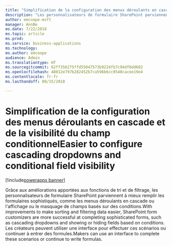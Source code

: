```yaml
---
title: "Simplification de la configuration des menus déroulants en cascade et de la visibilité du champ conditionnel"
description: "Les personnalisateurs de formulaire SharePoint parviennent à mieux suivre les scénarios de formulaires sophistiqués, comme les menus déroulants en cascade ou l'affichage ou le masquage de champs basés sur des conditions."
author: emcoope-msft
manager: AnnBe
ms.date: 7/22/2018
ms.topic: article
ms.prod: 
ms.service: business-applications
ms.technology: 
ms.author: emcoope
audience: Admin
ms.translationtype: HT
ms.sourcegitcommit: 62ff356275ffd55047573b9224fb7c94df8dd602
ms.openlocfilehash: 48012e797b282452b7ca596b6cc0540cacee19e4
ms.contentlocale: fr-fr
ms.lasthandoff: 08/15/2018

---
```

# <a name="easier-to-configure-cascading-dropdowns-and-conditional-field-visibility"></a><span data-ttu-id="f955e-103">Simplification de la configuration des menus déroulants en cascade et de la visibilité du champ conditionnel</span><span class="sxs-lookup"><span data-stu-id="f955e-103">Easier to configure cascading dropdowns and conditional field visibility</span></span>

[!include[powerapps banner](../includes/powerapps.md)]




<span data-ttu-id="f955e-104">Grâce aux améliorations apportées aux fonctions de tri et de filtrage, les personnalisateurs de formulaire SharePoint parviennent à mieux remplir les formulaires sophistiqués, comme les menus déroulants en cascade ou l'affichage ou le masquage de champs basés sur des conditions.</span><span class="sxs-lookup"><span data-stu-id="f955e-104">With improvements to make sorting and filtering data easier, SharePoint form customizers are more successful at completing sophisticated forms, such as cascading dropdowns and showing or hiding fields based on conditions.</span></span> <span data-ttu-id="f955e-105">Les créateurs peuvent utiliser une interface pour effectuer ces scénarios ou continuer à entrer des formules.</span><span class="sxs-lookup"><span data-stu-id="f955e-105">Makers can use an interface to complete these scenarios or continue to write formulas.</span></span>

